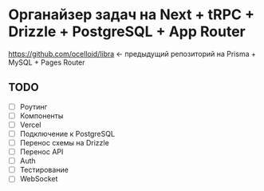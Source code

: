 # Органайзер задач на Next + tRPC + Drizzle + PostgreSQL + App Router

https://github.com/ocelloid/libra <- предыдущий репозиторий на Prisma + MySQL + Pages Router

## TODO

- [ ] Роутинг
- [ ] Компоненты
- [ ] Vercel
- [ ] Подключение к PostgreSQL
- [ ] Перенос схемы на Drizzle
- [ ] Перенос API
- [ ] Auth
- [ ] Тестирование
- [ ] WebSocket
